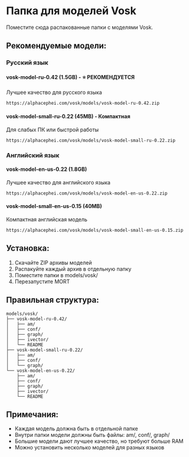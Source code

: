 # Папка для моделей Vosk

Поместите сюда распакованные папки с моделями Vosk.

## Рекомендуемые модели:

### Русский язык

#### vosk-model-ru-0.42 (1.5GB) - ⭐ РЕКОМЕНДУЕТСЯ
Лучшее качество для русского языка
```
https://alphacephei.com/vosk/models/vosk-model-ru-0.42.zip
```

#### vosk-model-small-ru-0.22 (45MB) - Компактная
Для слабых ПК или быстрой работы
```
https://alphacephei.com/vosk/models/vosk-model-small-ru-0.22.zip
```

### Английский язык

#### vosk-model-en-us-0.22 (1.8GB)
Лучшее качество для английского языка
```
https://alphacephei.com/vosk/models/vosk-model-en-us-0.22.zip
```

#### vosk-model-small-en-us-0.15 (40MB)
Компактная английская модель
```
https://alphacephei.com/vosk/models/vosk-model-small-en-us-0.15.zip
```

## Установка:
1. Скачайте ZIP архивы моделей
2. Распакуйте каждый архив в отдельную папку
3. Поместите папки в models/vosk/
4. Перезапустите MORT

## Правильная структура:
```
models/vosk/
├── vosk-model-ru-0.42/
│   ├── am/
│   ├── conf/
│   ├── graph/
│   ├── ivector/
│   └── README
├── vosk-model-small-ru-0.22/
│   ├── am/
│   ├── conf/
│   └── graph/
└── vosk-model-en-us-0.22/
    ├── am/
    ├── conf/
    ├── graph/
    ├── ivector/
    └── README
```

## Примечания:
- Каждая модель должна быть в отдельной папке
- Внутри папки модели должны быть файлы: am/, conf/, graph/
- Большие модели дают лучшее качество, но требуют больше RAM
- Можно установить несколько моделей для разных языков
